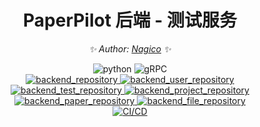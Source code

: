 <div align="center">

# PaperPilot 后端 - 测试服务

<!-- markdownlint-disable-next-line MD036 -->
_✨ Author: [Nagico](https://github.com/Nagico/) ✨_
</div>

<p align="center">
  <img src="https://img.shields.io/badge/Python-3.9|3.10|3.11-blue" alt="python">
  <img src="https://img.shields.io/badge/gRPC-proto3-2ca1aa" alt="gRPC">
  <br />
  <a href="https://github.com/Nagico/paperpilot-backend">
    <img src="https://img.shields.io/badge/Github-backend-brightgreen?logo=github" alt="backend_repository">
  </a>
  <a href="https://github.com/Nagico/paperpilot-backend-user">
    <img src="https://img.shields.io/badge/Github-backend_user-brightgreen?logo=github" alt="backend_user_repository">
  </a>
  <a href="https://github.com/Nagico/paperpilot-backend-test">
    <img src="https://img.shields.io/badge/Github-backend_test-brightgreen?logo=github" alt="backend_test_repository">
  </a><a href="https://github.com/Nagico/paperpilot-backend-project">
    <img src="https://img.shields.io/badge/Github-backend_project-brightgreen?logo=github" alt="backend_project_repository">
  </a><a href="https://github.com/Nagico/paperpilot-backend-paper">
    <img src="https://img.shields.io/badge/Github-backend_paper-brightgreen?logo=github" alt="backend_paper_repository">
  </a>
  <a href="https://github.com/Nagico/paperpilot-backend-file">
    <img src="https://img.shields.io/badge/Github-backend_file-brightgreen?logo=github" alt="backend_file_repository">
  </a>
  <br />

  <a href="https://github.com/Nagico/paperpilot-backend-user/actions/workflows/cicd.yml">
    <img src="https://github.com/Nagico/paperpilot-backend-user/actions/workflows/cicd.yml/badge.svg?branch=main" alt="CI/CD">
  </a>
</p>
<!-- markdownlint-enable MD033 -->
